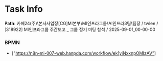 # Task Info

**Path:** 카페24(주)\본사사업장\[CG]MI본부\MI인프라그룹\AI인프라3팀\팀장 / twlee / [318922] MI인프라그룹 주간보고 _ 그룹 정기 미팅 참석 / 2025-09-01_00-00-00

### BPMN
- ["https://n8n-mi-007-web.hanpda.com/workflow/ek1yiNxxnpOMIzAV"]


